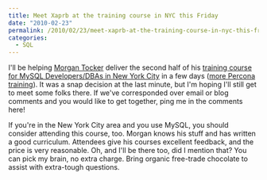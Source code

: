 ```yaml
---
title: Meet Xaprb at the training course in NYC this Friday
date: "2010-02-23"
permalink: /2010/02/23/meet-xaprb-at-the-training-course-in-nyc-this-friday/
categories:
  - SQL
---
```

I'll be helping [Morgan Tocker][1] deliver the second half of his [training course for MySQL Developers/DBAs in New York City][2] in a few days ([more Percona training][3]). It was a snap decision at the last minute, but I'm hoping I'll still get to meet some folks there. If we've corresponded over email or blog comments and you would like to get together, ping me in the comments here!

If you're in the New York City area and you use MySQL, you should consider attending this course, too. Morgan knows his stuff and has written a good curriculum. Attendees give his courses excellent feedback, and the price is very reasonable. Oh, and I'll be there too, did I mention that? You can pick my brain, no extra charge. Bring organic free-trade chocolate to assist with extra-tough questions.

 [1]: http://www.percona.com/team/morgan-tocker.html
 [2]: http://percona-ny-nyc-rss.eventbrite.com/
 [3]: http://www.mysqlperformanceblog.com/2010/01/14/2010-percona-training-schedule/
